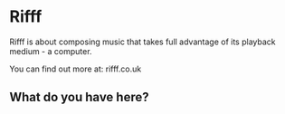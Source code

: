 Rifff
======
Rifff is about composing music that takes full advantage of its playback medium - a computer. 

You can find out more at: rifff.co.uk 



What do you have here?
----------------------





